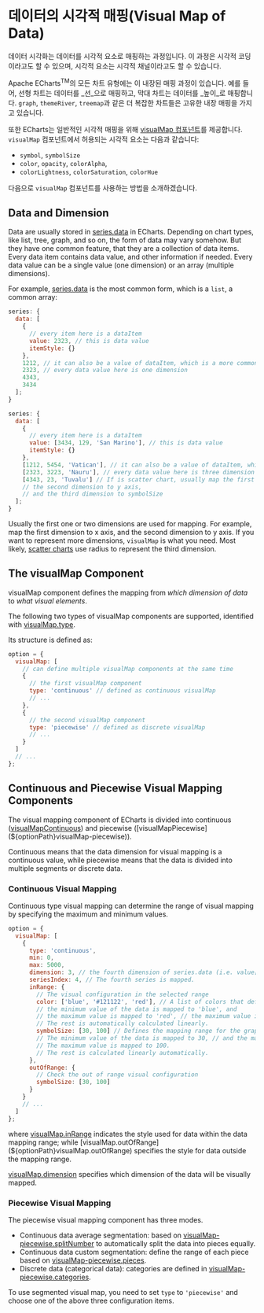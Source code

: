 # 데이터의 시각적 매핑(Visual Map of Data)

데이터 시각화는 데이터를 시각적 요소로 매핑하는 과정입니다. 이 과정은 시각적 코딩이라고도 할 수 있으며, 시각적 요소는 시각적 채널이라고도 할 수 있습니다.

Apache ECharts<sup>TM</sup>의 모든 차트 유형에는 이 내장된 매핑 과정이 있습니다. 예를 들어, 선형 차트는 데이터를 _선_으로 매핑하고, 막대 차트는 데이터를 _높이_로 매핑합니다. `graph`, `themeRiver`, `treemap`과 같은 더 복잡한 차트들은 고유한 내장 매핑을 가지고 있습니다.

또한 ECharts는 일반적인 시각적 매핑을 위해 [visualMap 컴포넌트](${optionPath}visualMap)를 제공합니다. `visualMap` 컴포넌트에서 허용되는 시각적 요소는 다음과 같습니다:

- `symbol`, `symbolSize`
- `color`, `opacity`, `colorAlpha`,
- `colorLightness`, `colorSaturation`, `colorHue`

다음으로 `visualMap` 컴포넌트를 사용하는 방법을 소개하겠습니다.

## Data and Dimension

Data are usually stored in [series.data](${optionPath}series.data) in ECharts. Depending on chart types, like list, tree, graph, and so on, the form of data may vary somehow. But they have one common feature, that they are a collection of data items. Every data item contains data value, and other information if needed. Every data value can be a single value (one dimension) or an array (multiple dimensions).

For example, [series.data](${optionPath}series.data) is the most common form, which is a `list`, a common array:

```js
series: {
  data: [
    {
      // every item here is a dataItem
      value: 2323, // this is data value
      itemStyle: {}
    },
    1212, // it can also be a value of dataItem, which is a more common case
    2323, // every data value here is one dimension
    4343,
    3434
  ];
}
```

```js
series: {
  data: [
    {
      // every item here is a dataItem
      value: [3434, 129, 'San Marino'], // this is data value
      itemStyle: {}
    },
    [1212, 5454, 'Vatican'], // it can also be a value of dataItem, which is a more common case
    [2323, 3223, 'Nauru'], // every data value here is three dimension
    [4343, 23, 'Tuvalu'] // If is scatter chart, usually map the first dimension to x axis,
    // the second dimension to y axis,
    // and the third dimension to symbolSize
  ];
}
```

Usually the first one or two dimensions are used for mapping. For example, map the first dimension to x axis, and the second dimension to y axis. If you want to represent more dimensions, `visualMap` is what you need. Most likely, [scatter charts](${optionPath}series-scatter) use radius to represent the third dimension.

## The visualMap Component

visualMap component defines the mapping from _which dimension of data_ to _what visual elements_.

The following two types of visualMap components are supported, identified with [visualMap.type](${optionPath}visualMap.type).

Its structure is defined as:

```js
option = {
  visualMap: [
    // can define multiple visualMap components at the same time
    {
      // the first visualMap component
      type: 'continuous' // defined as continuous visualMap
      // ...
    },
    {
      // the second visualMap component
      type: 'piecewise' // defined as discrete visualMap
      // ...
    }
  ]
  // ...
};
```

## Continuous and Piecewise Visual Mapping Components

The visual mapping component of ECharts is divided into continuous ([visualMapContinuous](${optionPath}visualMap-continuous)) and piecewise ([visualMapPiecewise](${optionPath}visualMap-piecewise)).

Continuous means that the data dimension for visual mapping is a continuous value, while piecewise means that the data is divided into multiple segments or discrete data.

### Continuous Visual Mapping

Continuous type visual mapping can determine the range of visual mapping by specifying the maximum and minimum values.

```js
option = {
  visualMap: [
    {
      type: 'continuous',
      min: 0,
      max: 5000,
      dimension: 3, // the fourth dimension of series.data (i.e. value[3]) is mapped
      seriesIndex: 4, // The fourth series is mapped.
      inRange: {
        // The visual configuration in the selected range
        color: ['blue', '#121122', 'red'], // A list of colors that defines the graph color mapping
        // the minimum value of the data is mapped to 'blue', and
        // the maximum value is mapped to 'red', // the maximum value is mapped to 'red', // the maximum value is mapped to 'red'.
        // The rest is automatically calculated linearly.
        symbolSize: [30, 100] // Defines the mapping range for the graphic size.
        // The minimum value of the data is mapped to 30, // and the maximum value is mapped to 100.
        // The maximum value is mapped to 100.
        // The rest is calculated linearly automatically.
      },
      outOfRange: {
        // Check the out of range visual configuration
        symbolSize: [30, 100]
      }
    }
    // ...
  ]
};
```

where [visualMap.inRange](${optionPath}visualMap.inRange) indicates the style used for data within the data mapping range; while [visualMap.outOfRange](${optionPath}visualMap.outOfRange) specifies the style for data outside the mapping range.

[visualMap.dimension](~visualMap.dimension) specifies which dimension of the data will be visually mapped.

### Piecewise Visual Mapping

The piecewise visual mapping component has three modes.

- Continuous data average segmentation: based on [visualMap-piecewise.splitNumber](${optionPath}visualMap-piecewise.splitNumber) to automatically split the data into pieces equally.
- Continuous data custom segmentation: define the range of each piece based on [visualMap-piecewise.pieces](${optionPath}visualMap-piecewise.pieces).
- Discrete data (categorical data): categories are defined in [visualMap-piecewise.categories](${optionPath}visualMap-piecewise.categories).

To use segmented visual map, you need to set `type` to `'piecewise'` and choose one of the above three configuration items.
